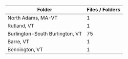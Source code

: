 | Folder                          |   Files / Folders |
|---------------------------------|-------------------|
| North Adams, MA-VT              |                 1 |
| Rutland, VT                     |                 1 |
| Burlington-South Burlington, VT |                75 |
| Barre, VT                       |                 1 |
| Bennington, VT                  |                 1 |